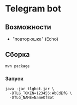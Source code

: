 # Telegram bot

## Возможности

- "повторюшка" (Echo)

## Сборка

```
mvn package
```

### Запуск

```
java -jar tlgbot.jar \
  -DTLG_TOKEN=123456:AbCdEfG \
  -DTLG_NAME=NameOfBot
```
